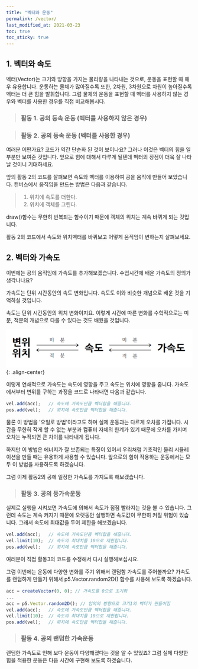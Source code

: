 ```yaml
---
title: "벡터와 운동"
permalink: /vector/
last_modified_at: 2021-03-23
toc: true
toc_sticky: true
---
```


## 1. 벡터와 속도
벡터(Vector)는 크기와 방향을 가지는 물리량을 나타내는 것으로, 운동을 표현할 때 매우 유용합니다.
운동하는 물체가 많아질수록 또한, 2차원, 3차원으로 차원이 높아질수록 벡터는 더 큰 힘을 발휘합니다.
그럼 물체의 운동을 표현할 때 벡터를 사용하지 않는 경우와 벡터를 사용한 경우를 직접 비교해봅시다.

> ### 활동 1. 공의 등속 운동 (벡터를 사용하지 않은 경우)

<script src="//toolness.github.io/p5.js-widget/p5-widget.js"></script>
<script type="text/p5" data-height="660" data-p5-version="1.2.0">
let posX;   // 위치 x
let posY;   // 위치 y
let velX;   // 속도 x
let velY;   // 속도 y

function setup() {
  createCanvas(100, 100);
  
  // 위치, 속도 변수 초기값 설정
  posX = 100;
  posY = 100;
  velX = 1;
  velY = 1.3;
 }

function draw() {
  background(220);
  
  posX = posX + velX;   // 위치 x에 x방향 속도만큼 더해줌
  posY = posY + velY;   // 위치 y에 y방향 속도만큼 더해줌
  
  // 벽에 충돌하면 속도 방향을 반대로 바꿔줌
  if ((posX > width) || (posX < 0)) {
    velX = velX * (-1);
  }
  if ((posY > height) || (posY < 0)) {
    velY = velY * (-1);
  }
  
  // 공의 모양, 색깔, 위치 지정
  // 공의 위치는 매번 속도 값이 반영되어 변함
  fill('yellow')
  ellipse(posX, posY, 10,10);
}
</script>


> ### 활동 2. 공의 등속 운동 (벡터를 사용한 경우)

<script src="//toolness.github.io/p5.js-widget/p5-widget.js"></script>
<script type="text/p5" data-height="600" data-p5-version="1.2.0">
let pos;  // 위치 벡터 변수
let vel;  // 속도 벡터 변수

function setup() {
  createCanvas(100, 100);
  
  pos = createVector(100,100);  // 위치 벡터 초기값 설정
  vel = createVector(1,1.3);    // 속도 벡터 초기값 설정
}

function draw() {
  background(220);
  
  // 위치 벡터에 속도 만큼 백터합
  pos.add(vel);
  
  // 벽에 충돌하면 속도 방향을 반대로 바꿔줌
  if ((pos.x > width) || (pos.x < 0)) {
    vel.x = vel.x * (-1);
  }
  if ((pos.y > height) || (pos.y < 0)) {
    vel.y = vel.y * (-1);
  }
  
  // 공의 모양, 색깔, 위치 지정
  // 공의 위치는 매번 속도 값이 반영되어 변함
  fill('yellow')
  ellipse(pos.x, pos.y, 10,10);
}
</script>

여러분 어떤가요? 코드가 약간 단순화 된 것이 보이나요? 그러나 이것은 벡터의 힘을 일부분만 보여준 것입니다. 앞으로 힘에 대해서 다루게 될텐데 벡터의 장점이 더욱 잘 나타날 것이니 기대하세요.

앞의 활동 2의 코드를 살펴보면 속도와 벡터를 이용하여 공을 움직에 만들어 보았습니다. 캔버스에서 움직임을 만드는 방법은 다음과 같습니다.

>1. 위치에 속도를 더한다.
>2. 위치에 객체를 그린다.

draw()함수는 무한히 반복되는 함수이기 때문에 객체의 위치는 계속 바뀌게 되는 것입니다.

활동 2의 코드에서 속도와 위치벡터를 바꿔보고 어떻게 움직임이 변하는지 살펴보세요.

## 2. 벡터와 가속도
이번에는 공의 움직임에 가속도를 추가해보겠습니다. 수업시간에 배운 가속도의 정의가 생각나나요? 

가속도는 단위 시간동안의 속도 변화입니다. 속도도 이와 비슷한 개념으로 배운 것을 기억하실 것입니다. 

속도는 단위 시간동안의 위치 변화이지요. 이렇게 시간에 따른 변화를 수학적으로는 미분, 적분의 개념으로 다룰 수 있다는 것도 배웠을 것입니다.

!["변위-속도-가속도"](/assets/images/dis_vel_acc.png){: .align-center}

이렇게 연쇄적으로 가속도는 속도에 영향을 주고 속도는 위치에 영향을 줍니다. 가속도에서부터 변위를 구하는 과정을 코드로 나타내면 다음과 같습니다.

```javascript
vel.add(acc);   // 속도에 가속도만큼 벡터합을 해줍니다.
pos.add(vel);   // 위치에 속도만큼 벡터합을 해줍니다.
```

물론 이 방법을 '오일로 방법'이라고도 하며 실제 운동과는 다르게 오차를 가집니다. 시간을 무한히 작게 할 수 없는 부분과 컴퓨터 자체의 한계가 있기 때문에 오차를 가지며 오차는 누적되면 큰 차이를 나타내게 됩니다.

하지만 이 방법은 에너지가 잘 보존되는 특징이 있어서 우리처럼 기초적인 물리 시뮬레이션을 만들 때는 유용하게 사용할 수 있습니다. 앞으로의 힘이 작용하는 운동에서는 모두 이 방법을 사용하도록 하겠습니다.

그럼 이제 활동2의 공에 일정한 가속도를 가지도록 해보겠습니다.

> ### 활동 3. 공의 등가속운동

<script src="//toolness.github.io/p5.js-widget/p5-widget.js"></script>
<script type="text/p5" data-height="700" data-p5-version="1.2.0">
let pos;  // 위치 벡터 변수
let vel;  // 속도 벡터 변수
let acc;  // 가속도 벡터 변수
function setup() {
  createCanvas(100, 100);
  pos = createVector(50, 50);   // 위치 벡터 초기값 설정
  vel = createVector(0, 0);     // 속도 벡터 초기값 설정
  acc = createVector(0.01, 0.01);  // 가속도 벡터 초기값 설정 
}

function draw() {
  background(220);
  vel.add(acc); // 속도 벡터에 가속도 만큼 벡터합
  pos.add(vel); // 위치 벡터에 속도 만큼 백터합
  // 벽에 충돌하면 반대쪽에서 다시 나타나게 함.
  if (pos.x > width) {
    pos.x = 0;
  } 
  else if (pos.x < 0) {
    pos.x = width;
  }
  if (pos.y > height) {
    pos.y = 0;
  } 
  else if (pos.y < 0) {
    pos.y = height;
  }
  // 공의 모양, 색깔, 위치 지정
  // 공의 위치는 매번 속도 값이 반영되어 변함
  fill('yellow')
  ellipse(pos.x, pos.y, 10,10);
}
</script>

실제로 실행을 시켜보면 가속도에 의해서 속도가 점점 빨라지는 것을 볼 수 있습니다. 그런데 속도는 계속 커지기 때문에 오랫동안 실행하면 속도값이 무한히 커질 위험이 있습니다. 그래서 속도에 최대값을 두어 제한을 해보겠습니다.

```javascript
vel.add(acc);   // 속도에 가속도만큼 벡터합을 해줍니다.
vel.limit(10);  // 속도의 최대치를 10으로 제한합니다.
pos.add(vel);   // 위치에 속도만큼 벡터합을 해줍니다.
```

여러분이 직접 활동3의 코드를 수정해서 다시 실행해보십시요.

그럼 이번에는 운동에 다양한 변화를 주기 위해서 랜덤함 가속도를 주어볼까요?
가속도를 랜덤하게 만들기 위해서 p5.Vector.random2D() 함수를 사용해 보도록 하겠습니다.

```javascript
acc = createVector(0, 0); // 가속도를 0으로 초기화
...
acc = p5.Vector.random2D(); // 임의의 방향으로 크기1의 벡터가 만들어짐
vel.add(acc);   // 속도에 가속도만큼 벡터합을 해줍니다.
vel.limit(10);  // 속도의 최대치를 10으로 제한합니다.
pos.add(vel);   // 위치에 속도만큼 벡터합을 해줍니다.
```

> ### 활동 4. 공의 랜덤한 가속운동

<script src="//toolness.github.io/p5.js-widget/p5-widget.js"></script>
<script type="text/p5" data-height="700" data-p5-version="1.2.0">
let pos;  // 위치 벡터 변수
let vel;  // 속도 벡터 변수
let acc;  // 가속도 벡터 변수
function setup() {
  createCanvas(100, 100);
  pos = createVector(50, 50);   // 위치 벡터 초기값 설정
  vel = createVector(0, 0);     // 속도 벡터 초기값 설정
  acc = createVector(0, 0);  // 가속도 벡터 초기값 설정 
}

function draw() {
  background(220);
  acc = p5.Vector.random2D(); // 임의의 방향으로 크기1의 벡터가 만들어짐
  vel.add(acc);   // 속도에 가속도만큼 벡터합을 해줍니다.
  vel.limit(10);  // 속도의 최대치를 10으로 제한합니다.
  pos.add(vel);   // 위치에 속도만큼 벡터합을 해줍니다.
  // 벽에 충돌하면 반대쪽에서 다시 나타나게 함.
  if (pos.x > width) {
    pos.x = 0;
  } 
  else if (pos.x < 0) {
    pos.x = width;
  }
  if (pos.y > height) {
    pos.y = 0;
  } 
  else if (pos.y < 0) {
    pos.y = height;
  }
  // 공의 모양, 색깔, 위치 지정
  // 공의 위치는 매번 속도 값이 반영되어 변함
  fill('yellow')
  ellipse(pos.x, pos.y, 10,10);
}
</script>

랜덤한 가속도로 인해 보다 운동이 다양해졌다는 것을 알 수 있었죠? 그럼 실제 다양한 힘을 적용한 운동은 다음 시간에 구현해 보도록 하겠습니다. 